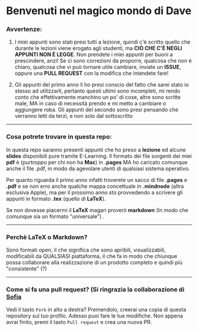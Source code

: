 # Benvenuti nel magico mondo di Dave

### Avvertenze:

1) I miei appunti sono stati presi tutti a lezione, quindi c'è scritto quello che durante le lezioni viene erogato agli studenti, ma **CIÒ CHE C'È NEGLI APPUNTI NON È LEGGE**. Non prendete i miei appunti per buoni a prescindere, anzi! Se ci sono correzioni da proporre, qualcosa che non è chiaro, qualcosa che vi può tornare utile cambiare, inviate un **ISSUE**, oppure una **PULL REQUEST** con la modifica che intendete fare!

2) Gli appunti del primo anno li ho presi conscio del fatto che sarei stato io stesso ad utilizzarli, pertanto questi ultimi sono incompleti, mi rendo conto che effettivamente manchino un po' di cose, altre sono scritte male, MA in caso di necessità prendo e mi metto a cambiare o aggiungere roba. Gli appunti del secondo sono presi pensando che verranno letti da terzi, e non solo dal sottoscritto

------

### Cosa potrete trovare in questa repo:

In questa repo saranno presenti appunti che ho preso a **lezione** ed  alcune **slides** disponibili pure tramite E-Learning. Il formato dei file sorgenti dei miei **pdf** è (purtroppo per chi non ha **Mac**) in **.pages** MA ho caricato comunque anche il file .pdf, in modo da agevolare utenti di qualsiasi sistema operativo.



Per quanto riguarda il primo anno infatti troverete un sacco di file **.pages** e **.pdf** e se non erro anche qualche mappa concettuale in **.mindnode** (altra esclusiva Apple), ma per il prossimo anno sto provvedendo a scrivere gli appunti in formato **.tex** (quello di **LaTeX**). 

Se non dovesse piacermi il **LaTeX** magari proverò **markdown** (In modo che comunque sia un formato "universale") . 

------

### Perchè LaTeX o Markdown?

Sono formati open, il che significa che sono apribili, visualizzabili, modificabili da QUALSIASI piattaforma, il che fa in modo che chiunque possa collaborare alla realizzazione di un prodotto completo e quindi più "consistente" (?)

------

### Come si fa una pull request? (Si ringrazia la collaborazione di [Sofia](https://github.com/amarusofia)
Vedi il tasto `Fork` in alto a destra? Premendolo, creerai una copia di questa repository sul tuo profilo.
Adesso puoi fare le tue modifiche. Non appena avrai finito, premi il tasto `Pull request` e crea una nuova PR. 







